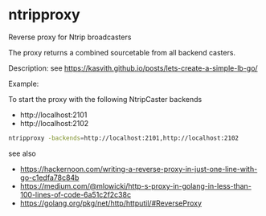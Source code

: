 # ntripproxy
Reverse proxy for Ntrip broadcasters

The proxy returns a combined sourcetable from all backend casters. 

Description:
   see https://kasvith.github.io/posts/lets-create-a-simple-lb-go/

Example:

To start the proxy with the following NtripCaster backends
- http://localhost:2101
- http://localhost:2102
```bash
ntripproxy -backends=http://localhost:2101,http://localhost:2102
```

see also
- https://hackernoon.com/writing-a-reverse-proxy-in-just-one-line-with-go-c1edfa78c84b
- https://medium.com/@mlowicki/http-s-proxy-in-golang-in-less-than-100-lines-of-code-6a51c2f2c38c
- https://golang.org/pkg/net/http/httputil/#ReverseProxy
